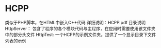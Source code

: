 # HCPP
类似于PHP脚本，在HTML中嵌入C++代码
详细说明：HCPP.pdf
目录说明
HttpServer：
    包含了程序的各个模块代码与主程序，在应用时需要使用该文件夹中的部分头文件
HttpTest:
    一个HCPP的示例文件夹，提供了一个显示目录下文件列表的示例
